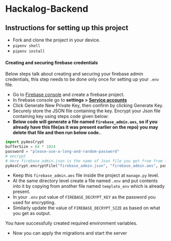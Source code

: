 # Hackalog-Backend

## Instructions for setting up this project
* Fork and clone the project in your device.
* `pipenv shell`
* `pipenv install`

#### Creating and securing firebase credentials
Below steps talk about creating and securing your firebase admin credentials, this step needs to be
done only once for setting up your `.env` file.
* Go to [Firebase console](https://console.firebase.google.com/project/_/settings/serviceaccounts/adminsdk) and create a firebase project.
* In firebase console go to **settings > [Service accounts](https://console.firebase.google.com/project/_/settings/serviceaccounts/adminsdk)**
* Click Generate New Private Key, then confirm by clicking Generate Key.
* Securely store the JSON file containing the key. Encrypt your Json file containing key using steps code given below:
* **Below code will generate a file named `firebase_admin.aes`, so if you already have this file(as it was present earlier on the repo) you may delete that file and then run below code.**.

```python
import pyAesCrypt
bufferSize = 64 * 1024
password = "please-use-a-long-and-random-password"
# encrypt
# Here firebase_admin.json is the name of Json file you get from from firebase.
pyAesCrypt.encryptFile("firebase_admin.json", "firebase_admin.aes", password, bufferSize)
```
* Keep this `firebase_admin.aes` file inside the project at `manage.py` level.
* At the same directory level create a file named `.env` and put contents into it by copying from another file named `template_env` which is already present.
* In your `.env` put value of `FIREBASE_DECRYPT_KEY` as the password you used for encrypting.
* Similarly update the value of `FIREBASE_DECRYPT_SIZE` as based on what you get as output.

You have successfully created required environment variables.

* Now you can apply the migrations and start the server
